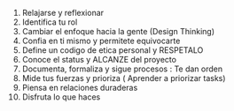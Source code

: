1. Relajarse y reflexionar
2. Identifica tu rol
3. Cambiar el enfoque hacia la gente (Design Thinking)
4. Confia en ti mismo y permitete equivocarte
5. Define un codigo de etica personal y RESPETALO
6. Conoce el status y ALCANZE del proyecto
7. Documenta, formaliza y sigue procesos : Te dan orden 
8. Mide tus fuerzas y prioriza ( Aprender a priorizar tasks)
9. Piensa en relaciones duraderas
10. Disfruta lo que haces